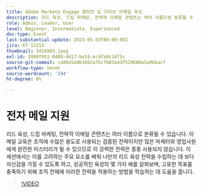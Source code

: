 ```yaml
---
title: Adobe Marketo Engage 챔피언 딥 다이브 이메일 육성
description: 리드 육성, 드립 마케팅, 전략적 이메일 콘텐츠는 여러 이름으로 분류될 수 있습니다. 이메일 교육은 조직에 수많은 용도로 사용되는 검증된 전략이지만 많은 마케터와 영업사원에게 완전한 미스터리가 될 수 있으므로 이 강력한 전략은 종종 사용되지 않습니다. 이 세션에서는 이를 고려하는 주요 요소를 배워 나만의 리드 육성 전략을 수립하는 데 보다 자신감을 가질 수 있도록 하고, 성공적인 육성의 몇 가지 예를 살펴보며, 고유한 목표를 충족하기 위해 조직 전체에 이러한 전략을 적용하는 방법을 학습하는 데 도움을 줍니다.
role: Admin, Leader, User
level: Beginner, Intermediate, Experienced
doc-type: Event
last-substantial-update: 2023-05-03T00:00:00Z
jira: KT-13153
thumbnail: 3418903.jpeg
exl-id: 3990f951-8480-4d17-be19-ec4fa9c14f5c
source-git-commit: ca06e5a8b1602a7bcfb83a43f529680a5a96bacf
workflow-type: tm+mt
source-wordcount: '194'
ht-degree: 0%

---
```


# 전자 메일 지원

리드 육성, 드립 마케팅, 전략적 이메일 콘텐츠는 여러 이름으로 분류될 수 있습니다. 이메일 교육은 조직에 수많은 용도로 사용되는 검증된 전략이지만 많은 마케터와 영업사원에게 완전한 미스터리가 될 수 있으므로 이 강력한 전략은 종종 사용되지 않습니다. 이 세션에서는 이를 고려하는 주요 요소를 배워 나만의 리드 육성 전략을 수립하는 데 보다 자신감을 가질 수 있도록 하고, 성공적인 육성의 몇 가지 예를 살펴보며, 고유한 목표를 충족하기 위해 조직 전체에 이러한 전략을 적용하는 방법을 학습하는 데 도움을 줍니다.

>[!VIDEO](https://video.tv.adobe.com/v/3418903/?learn=on)
